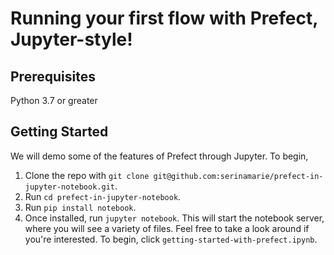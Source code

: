 # Running your first flow with Prefect, Jupyter-style!

## Prerequisites
Python 3.7 or greater
## Getting Started
We will demo some of the features of Prefect through Jupyter. To begin, 
1. Clone the repo with
`git clone git@github.com:serinamarie/prefect-in-jupyter-notebook.git`. 
2. Run `cd prefect-in-jupyter-notebook`.
3. Run `pip install notebook`. 
4. Once installed, run `jupyter notebook`. This will start the notebook server,
where you will see a variety of files. Feel free to take a look around if you're interested. To begin, click `getting-started-with-prefect.ipynb`.

